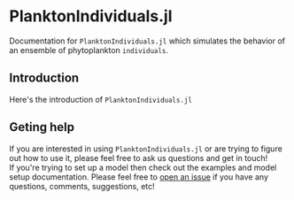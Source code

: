 # PlanktonIndividuals.jl

Documentation for `PlanktonIndividuals.jl` which simulates the behavior of an ensemble of phytoplankton `individuals`.

## Introduction

Here's the introduction of `PlanktonIndividuals.jl`

## Geting help

If you are interested in using `PlanktonIndividuals.jl` or are trying to figure out how to use it,
please feel free to ask us questions and get in touch!  
If you're trying to set up a model then check out the examples and model setup documentation.
Please feel free to [open an issue](https://github.com/JuliaOcean/PlanktonIndividuals.jl/issues)
if you have any questions, comments, suggestions, etc!  
